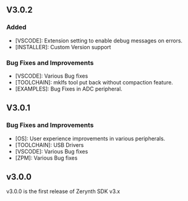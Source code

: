 ## V3.0.2
### Added
- [VSCODE]: Extension setting to enable debug messages on errors.
- [INSTALLER]: Custom Version support

### Bug Fixes and Improvements
- [VSCODE]: Various Bug fixes
- [TOOLCHAIN]: mklfs tool put back without compaction feature.
- [EXAMPLES]: Bug Fixes in ADC peripheral.

## V3.0.1
### Bug Fixes and Improvements
- [OS]: User experience improvements in various peripherals.
- [TOOLCHAIN]: USB Drivers
- [VSCODE]: Various Bug fixes
- [ZPM]: Various Bug fixes


## v3.0.0


v3.0.0 is the first release of Zerynth SDK v3.x
